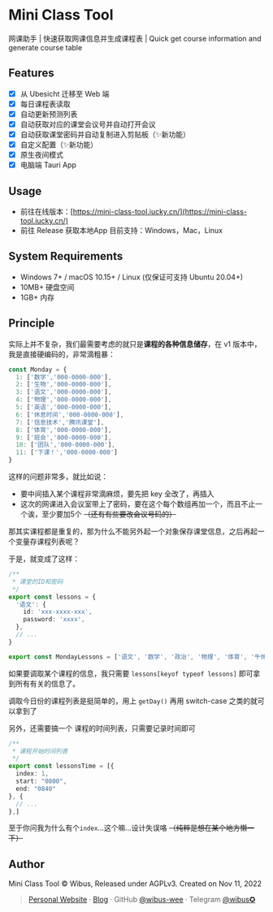 # Mini Class Tool
网课助手 | 快速获取网课信息并生成课程表 | Quick get course information and generate course table

## Features

- [x] 从 Ubesicht 迁移至 Web 端
- [x] 每日课程表读取
- [x] 自动更新预测列表
- [x] 自动获取对应的课堂会议号并自动打开会议
- [x] 自动获取课堂密码并自动复制进入剪贴板（✨新功能）
- [x] 自定义配置（✨新功能）
- [x] 原生夜间模式
- [x] 电脑端 Tauri App

## Usage

- 前往在线版本：[https://mini-class-tool.iucky.cn/](https://mini-class-tool.iucky.cn/)
- 前往 Release 获取本地App 目前支持：Windows，Mac，Linux

## System Requirements

- Windows 7+ / macOS 10.15+ / Linux (仅保证可支持 Ubuntu 20.04+)
- 10MB+ 硬盘空间
- 1GB+ 内存


## Principle

实际上并不复杂，我们最需要考虑的就只是**课程的各种信息储存**，在 v1 版本中，我是直接硬编码的，非常滴粗暴：

```ts
const Monday = {
  1: ['数学','000-0000-000'],
  2: ['生物','000-0000-000'],
  3: ['语文','000-0000-000'],
  4: ['物理','000-0000-000'],
  5: ['英语','000-0000-000'],
  6: ['休息时间','000-0000-000'],
  7: ['信息技术','腾讯课堂'],
  8: ['体育','000-0000-000'],
  9: ['班会','000-0000-000'],
  10: ['团队','000-0000-000'],
  11: ['下课！','000-0000-000']
}
```



这样的问题非常多，就比如说：

- 要中间插入某个课程非常滴麻烦，要先把 key 全改了，再插入
- 这次的网课进入会议室带上了密码，要在这个每个数组再加一个，而且不止一个诶，至少要加5个 ~~（还有有些要改会议号码的）~~

那其实课程都是重复的，那为什么不能另外起一个对象保存课堂信息，之后再起一个变量存课程列表呢？

于是，就变成了这样：

```ts
/**
 * 课堂的ID和密码
 */
export const lessons = {
  '语文': {
    id: 'xxx-xxxx-xxx',
    password: 'xxxx',
  },
  // ...
}

export const MondayLessons = ['语文', '数学', '政治', '物理', '体育', '午休时间', '化学', '英语', '班会', '团队']
```

如果要调取某个课程的信息，我只需要 `lessons[keyof typeof lessons]` 即可拿到所有有关的信息了。

调取今日份的课程列表是挺简单的，用上 `getDay()` 再用 switch-case 之类的就可以拿到了

另外，还需要搞一个 课程的时间列表，只需要记录时间即可

```ts
/**
 * 课程开始时间列表
 */
export const lessonsTime = [{
  index: 1,
  start: "0800",
  end: "0840"
}, {
  // ...
},]
```

至于你问我为什么有个`index`...这个嘛...设计失误咯 ~~（纯粹是想在某个地方懒一下）~~

## Author

Mini Class Tool © Wibus, Released under AGPLv3. Created on Nov 11, 2022

> [Personal Website](http://iucky.cn/) · [Blog](https://blog.iucky.cn/) · GitHub [@wibus-wee](https://github.com/wibus-wee/) · Telegram [@wibus✪](https://t.me/wibus_wee)
